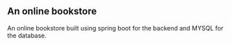 ## An online bookstore
An online bookstore built using spring boot for the backend and MYSQL for the database.
